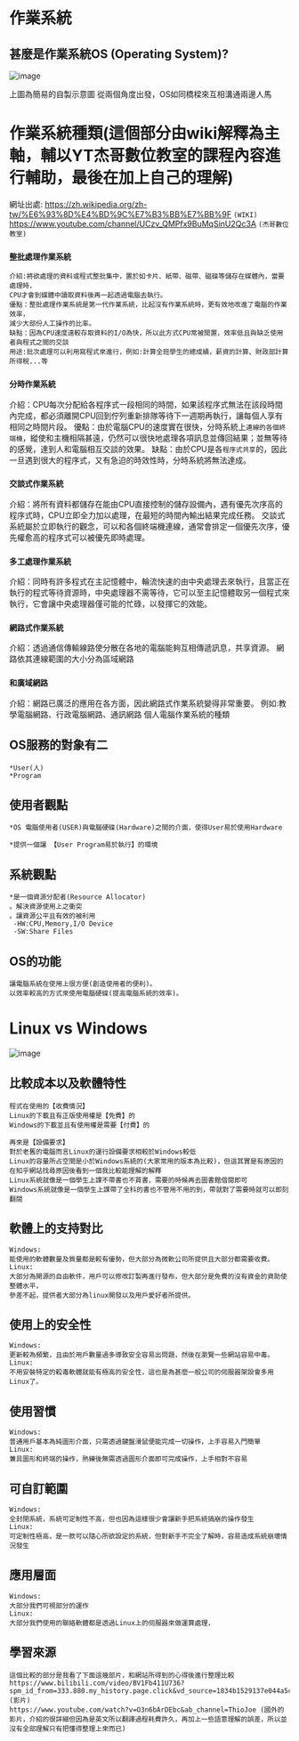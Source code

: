 # 作業系統
## 甚麼是作業系統OS (Operating System)?
![image](https://user-images.githubusercontent.com/81726807/173283011-ebd5097e-d73c-4f26-84aa-e103ec7af4a1.png)

上圖為簡易的自製示意圖
從兩個角度出發，OS如同橋樑來互相溝通兩邊人馬
# 作業系統種類(這個部分由wiki解釋為主軸，輔以YT杰哥數位教室的課程內容進行輔助，最後在加上自己的理解)
網址出處:
https://zh.wikipedia.org/zh-tw/%E6%93%8D%E4%BD%9C%E7%B3%BB%E7%BB%9F ``(WIKI)``
https://www.youtube.com/channel/UCzv_QMPfx9BuMqSinU2Qc3A ``(杰哥數位教室)``
### ``整批處理作業系統``
```
介紹:將欲處理的資料或程式整批集中，置於如卡片、紙帶、磁帶、磁碟等儲存在媒體內，當要處理時，
CPU才會到媒體中讀取資料後再一起透過電腦去執行。
優點：整批處理作業系統是第一代作業系統，比起沒有作業系統時，更有效地改進了電腦的作業效率，
減少大部份人工操作的比率。
缺點：因為CPU速度遠較存取資料的I/O為快，所以此方式CPU常被閒置，效率低且與缺乏使用者與程式之間的交談
用途:批次處理可以利用寫程式來進行，例如:計算全班學生的總成績，薪資的計算、財政部計算所得稅...等
```
### ``分時作業系統``
介紹：CPU每次分配給各程序式一段相同的時間，如果該程序式無法在該段時間內完成，都必須離開CPU回到佇列重新排隊等待下一週期再執行，讓每個人享有相同之時間片段。
優點：由於電腦CPU的速度實在很快，分時系統上``連線的各個終端機``，縱使和主機相隔甚遠，仍然可以很快地處理各項訊息並傳回結果；並無等待的感覺，達到人和電腦相互交談的效果。
缺點：由於CPU是各``程序式共享``的，因此一旦遇到很大的程序式，又有急迫的時效性時，分時系統將無法達成。
### ``交談式作業系統``
介紹：將所有資料都儲存在能由CPU直接控制的儲存設備內，遇有優先次序高的程序式時，CPU立即全力加以處理，在最短的時間內輸出結果完成任務。
交談式系統屬於立即執行的觀念，可以和各個終端機連線，通常會排定一個優先次序，優先權愈高的程序式可以被優先即時處理。
### ``多工處理作業系統``
介紹：同時有許多程式在主記憶體中，輪流快速的由中央處理去來執行，且當正在執行的程式等待資源時，中央處理器不需等待，它可以至主記憶體取另一個程式來執行，它會讓中央處理器僅可能的忙碌，以發揮它的效能。
### ``網路式作業系統``
介紹：透過通信傳輸線路使分散在各地的電腦能夠互相傳遞訊息，共享資源。
網路依其連線範圍的大小分為區域網路

### ``和廣域網路``
介紹：網路已廣泛的應用在各方面，因此網路式作業系統變得非常重要。
例如:教學電腦網路、行政電腦網路、通訊網路
個人電腦作業系統的種類
## OS服務的對象有二
```
*User(人)
*Program
```
## 使用者觀點
```
*OS 電腦使用者(USER)與電腦硬碟(Hardware)之間的介面，使得User易於使用Hardware

*提供一個讓 【User Program易於執行】的環境
```

## 系統觀點
```
*是一個資源分配者(Resource Allocator)
。解決資源使用上之衝突
。讓資源公平且有效的被利用
 -HW:CPU,Memory,I/O Device
 -SW:Share Files
 ```
## OS的功能
```
讓電腦系統在使用上很方便(創造使用者的便利)。
以效率較高的方式來使用電腦硬碟(提高電腦系統的效率)。
```
# Linux vs Windows
 ![image](https://user-images.githubusercontent.com/81726807/174135052-836915c2-199f-4bbe-8b54-b30024fd46f7.png)

## 比較成本以及軟體特性
```
程式在使用的【收費情況】
Linux的下載且有正版使用權是【免費】的
Windows的下載並且有使用權是需要【付費】的

再來是【設備要求】
對於老舊的電腦而言Linux的運行設備要求相較於Windows較低
Linux的容量所占空間是小於Windows系統的(大家常用的版本為比較)，但這其實是有原因的
在知乎網站找尋原因後看到一個我比較能理解的解釋
Linux系統就像是一個學生上課不帶書也不買書，需要的時候再去圖書館借閱即可
Windows系統就像是一個學生上課帶了全科的書也不管用不用的到，帶就對了需要時就可以即刻翻閱

```
## 軟體上的支持對比
```
Windows:
能使用的軟體數量及質量都是較有優勢，但大部分為微軟公司所提供且大部分都需要收費。
Linux:
大部分為開源的自由軟件，用戶可以修改訂製再進行發布，但大部分是免費的沒有資金的資助使整體水平，
參差不起，提供者大部分為linux開發以及用戶愛好者所提供。
```
## 使用上的安全性
```
Windows:
更新較為頻繁，且由於用戶數量過多導致安全容易出問題，然後在瀏覽一些網站容易中毒。
Linux:
不用安裝特定的殺毒軟體就能有極高的安全性，這也是為甚麼一般公司的伺服器架設會多用Linux了。
```
## 使用習慣
```
Windows:
普通用戶基本為純圖形介面，只需透過鍵盤滑鼠便能完成一切操作，上手容易入門簡單
Linux:
兼具圖形和終端的操作，熟練後無需透過圖形介面即可完成操作，上手相對不容易
```
## 可自訂範圍
```
Windows:
全封閉系統，系統可定制性不高，但也因為這樣很少會讓新手把系統搞崩的操作發生
Linux:
可定制性極高，是一款可以隨心所欲設定的系統，但對新手不完全了解時，容易造成系統崩壞情況發生
```
## 應用層面
```
Windows:
大部分我們可視部分的運作
Linux:
大部分我們使用的聯絡軟體都是透過Linux上的伺服器來做運算處理，
```

## 學習來源
```
這個比較的部分是我看了下面這幾部片，和網站所得到的心得後進行整理比較
https://www.bilibili.com/video/BV1Fb411U736?spm_id_from=333.880.my_history.page.click&vd_source=1834b1529137e044a5c96980cc5b07ea (影片)
https://www.youtube.com/watch?v=O3n6bArDEbc&ab_channel=ThioJoe (國外的影片，介紹的很詳細但因為是英文所以翻譯過程耗費許久，再加上一些語意理解的誤差，所以並沒有全部理解只有把懂得整理上來而已)
```



